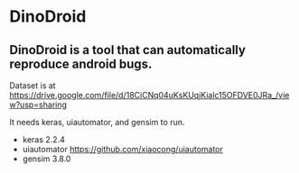DinoDroid
===========

## DinoDroid is a tool that can automatically reproduce android bugs.

Dataset is at https://drive.google.com/file/d/18CiCNq04uKsKUqjKialc15OFDVE0JRa_/view?usp=sharing

It needs keras, uiautomator, and gensim to run.
- keras 2.2.4
- uiautomator https://github.com/xiaocong/uiautomator
- gensim 3.8.0

